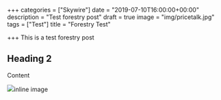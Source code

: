 +++
categories = ["Skywire"]
date = "2019-07-10T16:00:00+00:00"
description = "Test forestry post"
draft = true
image = "img/pricetalk.jpg"
tags = ["Test"]
title = "Forestry Test"

+++
This is a test forestry post

## Heading 2

Content

![](img/Skycoin-cxv061.jpg)inline image